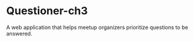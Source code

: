 # Questioner-ch3
A web application that helps meetup organizers prioritize questions to be answered.
